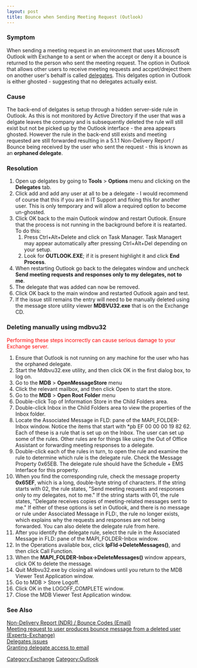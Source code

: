 ```yaml
---
layout: post 
title: Bounce when Sending Meeting Request (Outlook)
---
```


### Symptom

When sending a meeting request in an environment that uses Microsoft
Outlook with Exchange to a sent or when the accept or deny it a bounce
is returned to the person who sent the meeting request. The option in
Outlook that allows other users to receive meeting requests and
accpet/dreject them on another user\'s behalf is called
[delegates](https://exchange.sandi.net/info/pdf/How%20to%20configure%20Outlook%20delegates%20in%20windows.pdf).
This delgates option in Outlook is either ghosted - suggesting that no
delegates actually exist.

### Cause

The back-end of delgates is setup through a hidden server-side rule in
Outlook. As this is not monitored by Active Directory if the user that
was a delgate leaves the company and is subsequently deleted the rule
will still exist but not be picked up by the Outlook interface - the
area appears ghosted. However the rule in the back-end still exists and
meeting requested are still forwarded resulting in a 5.1.1 Non-Delivery
Report / Bounce being received by the user who sent the request - this
is known as an **orphaned delegate**.

### Resolution

1.  Open up delgates by going to **Tools** \> **Options** menu and
    clicking on the **Delegates** tab.
2.  Click add and add any user at all to be a delegate - I would
    recommend of course that this if you are in IT Support and fixing
    this for another user. This is only temporary and will allow a
    required option to become un-ghosted.
3.  Click OK back to the main Outlook window and restart Outlook. Ensure
    that the process is not running in the background before it is
    reatarted. To do this:
    1.  Press Ctrl+Alt+Delete and click on Task Manager. Task Managert
        may appear automatically after pressing Ctrl+Alt+Del depending
        on your setup.
    2.  Look for **OUTLOOK.EXE**; if it is present highlight it and
        click **End Process**.
4.  When restarting Outlook go back to the delegates window and uncheck
    **Send meeting requests and responses only to my delegates, not to
    me**.
5.  The delegate that was added can now be removed.
6.  Click OK back to the main window and restarted Outlook again and
    test.
7.  If the issue still remains the entry will need to be manually
    deleted using the message store utility viewer **MDBVU32.exe** that
    is on the Exchange CD.

### Deleting manually using mdbvu32

<font color=red>Performing these steps incorrectly can cause serious
damage to your Exchange server.</font>

1.  Ensure that Outlook is not running on any machine for the user who
    has the orphaned delegate.
2.  Start the Mdbvu32.exe utility, and then click OK in the first dialog
    box, to log on.
3.  Go to the **MDB** \> **OpenMessageStore** menu
4.  Click the relevant mailbox, and then click Open to start the store.
5.  Go to the **MDB** \> **Open Root Folder** menu
6.  Double-click Top of Information Store in the Child Folders area.
7.  Double-click Inbox in the Child Folders area to view the properties
    of the Inbox folder.
8.  Locate the Associated Message in FLD: pane of the MAPI\_FOLDER-Inbox
    window. Notice the items that start with \*pb EF 00 00 00 19 82 62.
    Each of these is a rule that is set up on the Inbox. The user can
    set up some of the rules. Other rules are for things like using the
    Out of Office Assistant or forwarding meeting responses to a
    delegate.
9.  Double-click each of the rules in turn, to open the rule and examine
    the rule to determine which rule is the delegate rule. Check the
    Message Property 0x65EB. The delegate rule should have the
    Schedule + EMS Interface for this property.
10. When you find the corresponding rule, check the message property
    **0x65EF**, which is a long, double-byte string of characters. If
    the string starts with 02, the rule states, \"Send meeting requests
    and responses only to my delegates, not to me.\" If the string
    starts with 01, the rule states, \"Delegate receives copies of
    meeting-related messages sent to me.\" If either of these options is
    set in Outlook, and there is no message or rule under Associated
    Message in FLD:, the rule no longer exists, which explains why the
    requests and responses are not being forwarded. You can also delete
    the delegate rule from here.
11. After you identify the delegate rule, select the rule in the
    Associated Message in FLD: pane of the MAPI\_FOLDER-Inbox window.
12. In the Operations available box, click **lpFld-\>DeleteMessages()**,
    and then click Call Function.
13. When the **MAPI\_FOLDER-Inbox-\>DeleteMessages()** window appears,
    click OK to delete the message.
14. Quit Mdbvu32.exe by closing all windows until you return to the MDB
    Viewer Test Application window.
15. Go to MDB \> Store Logoff.
16. Click OK in the LOGOFF\_COMPLETE window.
17. Close the MDB Viewer Test Application window.

### See Also

[Non-Delivery Report (NDR) / Bounce Codes
(Email)](Non-Delivery_Report_(NDR)_/_Bounce_Codes_(Email) "wikilink")\
[Meeting request to user produces bounce message from a deleted user
(Experts-Exchange)](http://www.experts-exchange.com/Software/Server_Software/Email_Servers/Exchange/Q_23340488.html)\
[Delegates
issues](http://winzenz.blogspot.com/2006/10/outlook-delegates-issues.html)\
[Granting delegate access to
email](http://ittraining.lse.ac.uk/Documentation/OnlineGuides/Delegate-Access.htm)

[Category:Exchange](Category:Exchange "wikilink")
[Category:Outlook](Category:Outlook "wikilink")
